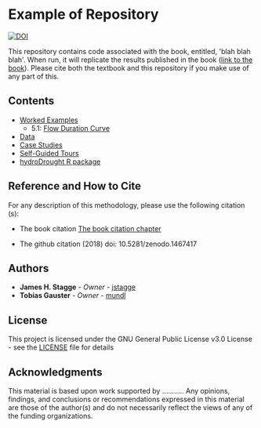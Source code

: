 # Example of Repository

[![DOI](https://zenodo.org/badge/DOI/10.5281/zenodo.146.svg)](https://doi.org/10.5281/zenodo.146)

This repository contains code associated with the book, entitled, 'blah blah blah'. When run, it will replicate the results published in the book ([link to the book](https://www.google.com)). Please cite both the textbook and this repository if you make use of any part of this.


## Contents

* [Worked Examples](https://github.com/jstagge/hydroDrought/tree/master/worked_examples)
  * 5.1: [Flow Duration Curve](http://htmlpreview.github.io/?https://github.com/jstagge/hydroDrought/blob/master/worked_examples/6-1_flow-duration-curve.html)
* [Data](https://github.com/jstagge/hydroDrought/tree/master/data)
* [Case Studies](https://github.com/jstagge/hydroDrought/tree/master/case_studies)
* [Self-Guided Tours](https://github.com/jstagge/hydroDrought/tree/master/self_guided_tours)
* [hydroDrought R package](https://github.com/jstagge/hydroDrought/tree/master/rpkg)

## Reference and How to Cite

For any description of this methodology, please use the following citation (s):

* The book citation [The book citation chapter](https://github.com/jstagge/reproduc_hyd/blob/master/assets/stagge_et_al_reproducibility_preprint.pdf)

* The github citation (2018)  doi: 10.5281/zenodo.1467417


## Authors

* **James H. Stagge** - *Owner* - [jstagge](https://github.com/jstagge)
* **Tobias Gauster** - *Owner* - [mundl](https://github.com/mundl)


## License
This project is licensed under the GNU General Public License v3.0 License - see the [LICENSE](LICENSE) file for details


## Acknowledgments   
This material is based upon work supported by ........... Any opinions, findings, and conclusions or recommendations expressed in this material are those of the author(s) and do not necessarily reflect the views of any of the funding organizations. 
